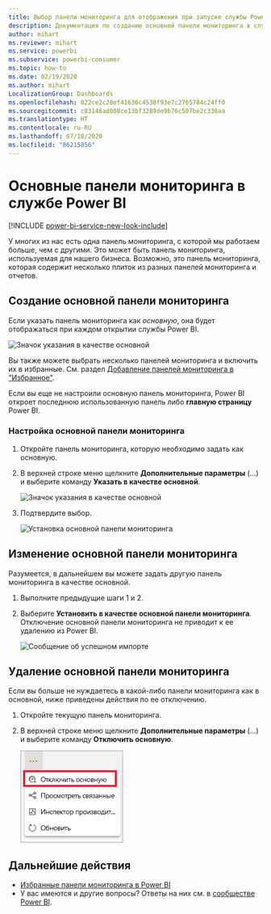 ```yaml
---
title: Выбор панели мониторинга для отображения при запуске службы Power BI
description: Документация по созданию основной панели мониторинга в службе Power BI
author: mihart
ms.reviewer: mihart
ms.service: powerbi
ms.subservice: powerbi-consumer
ms.topic: how-to
ms.date: 02/19/2020
ms.author: mihart
LocalizationGroup: Dashboards
ms.openlocfilehash: 022ce2c28ef41636c4530f93e7c2765784c24ff0
ms.sourcegitcommit: c83146ad008ce13bf3289de9b76c507be2c330aa
ms.translationtype: HT
ms.contentlocale: ru-RU
ms.lasthandoff: 07/10/2020
ms.locfileid: "86215856"
---
```

# <a name="featured-dashboards-in-the-power-bi-service"></a>Основные панели мониторинга в службе Power BI

[!INCLUDE [power-bi-service-new-look-include](../includes/power-bi-service-new-look-include.md)]

У многих из нас есть одна панель мониторинга, с которой мы работаем больше, чем с другими. Это может быть панель мониторинга, используемая для нашего бизнеса. Возможно, это панель мониторинга, которая содержит несколько плиток из разных панелей мониторинга и отчетов.

## <a name="create-a-featured-dashboard"></a>Создание основной панели мониторинга
Если указать панель мониторинга как *основную*, она будет отображаться при каждом открытии службы Power BI. 

![Значок указания в качестве основной](./media/end-user-featured/power-bi-dropdown.png)

Вы также можете выбрать несколько панелей мониторинга и включить их в избранные. См. раздел [Добавление панелей мониторинга в "Избранное"](end-user-favorite.md).

Если вы еще не настроили основную панель мониторинга, Power BI откроет последнюю использованную панель либо **главную страницу** Power BI. 

### <a name="set-a-dashboard-as-featured"></a>Настройка основной панели мониторинга


1. Откройте панель мониторинга, которую необходимо задать как основную. 
2. В верхней строке меню щелкните **Дополнительные параметры** (...) и выберите команду **Указать в качестве основной**. 
   
    ![Значок указания в качестве основной](./media/end-user-featured/power-bi-dropdown.png)
3. Подтвердите выбор.
   
    ![Установка основной панели мониторинга](./media/end-user-featured/power-bi-featured-confirm.png)

## <a name="change-the-featured-dashboard"></a>Изменение основной панели мониторинга
Разумеется, в дальнейшем вы можете задать другую панель мониторинга в качестве основной.

1. Выполните предыдущие шаги 1 и 2.
   
2. Выберите **Установить в качестве основной панели мониторинга**. Отключение основной панели мониторинга не приводит к ее удалению из Power BI. 
   
    ![Сообщение об успешном импорте](./media/end-user-featured/power-bi-unfeature-new.png)

## <a name="remove-the-featured-dashboard"></a>Удаление основной панели мониторинга
Если вы больше не нуждаетесь в какой-либо панели мониторинга как в основной, ниже приведены действия по ее отключению.

1. Откройте текущую панель мониторинга.
2. В верхней строке меню щелкните **Дополнительные параметры** (...) и выберите команду **Отключить основную**.

    ![Выбрана функция отключения основной панели мониторинга](./media/end-user-featured/power-bi-unfeature.png)
   
## <a name="next-steps"></a>Дальнейшие действия
- [Избранные панели мониторинга в Power BI](end-user-favorite.md)    
- У вас имеются и другие вопросы? Ответы на них см. в [сообществе Power BI](https://community.powerbi.com/).


